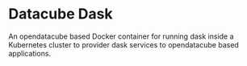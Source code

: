 # Datacube Dask
An opendatacube based Docker container for running dask inside a Kubernetes cluster to provider dask services to opendatacube based applications.